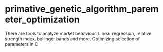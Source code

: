# primative_genetic_algorithm_paremeter_optimization
There are tools to analyze market behaviour. Linear regression, relative strength index, bollinger bands and more.  Optimizing selection of parameters in C
